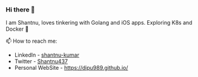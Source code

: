 ### Hi there 👋

<!--
**dipu989/dipu989** is a ✨ _special_ ✨ repository because its `README.md` (this file) appears on your GitHub profile.

Here are some ideas to get you started:

- 🔭 I’m currently working on ...
- 🌱 I’m currently learning ...
- 👯 I’m looking to collaborate on ...
- 🤔 I’m looking for help with ...
- 💬 Ask me about ...
- 📫 How to reach me: ...
- 😄 Pronouns: ...
- ⚡ Fun fact: ...
-->

I am Shantnu, loves tinkering with Golang and iOS apps. Exploring K8s and Docker 🚀

 📫 How to reach me: 
   * LinkedIn - [shantnu-kumar](https://www.linkedin.com/in/shantnu-kumar/)
   * Twitter - [Shantnu437](https://twitter.com/Shantnu437)
   * Personal WebSite - https://dipu989.github.io/
